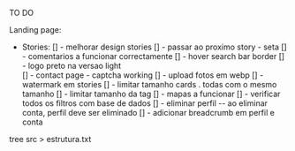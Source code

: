 TO DO 

Landing page:



 - Stories:
[] - melhorar design stories
[] - passar ao proximo story - seta 
[] - comentarios a funcionar correctamente
[] - hover search bar border
[] - logo preto na versao light  
[] - contact page -  captcha working
[] - upload fotos em webp
[] - watermark em stories
[] - limitar tamanho cards . todas com o mesmo tamanho
[] - limitar tamanho da tag 
[] - mapas a funcionar
[] - verificar todos os filtros com base de dados
[] - eliminar perfil -- ao eliminar conta, perfil deve ser eliminado
[] -  adicionar breadcrumb em perfil e conta




tree src > estrutura.txt
